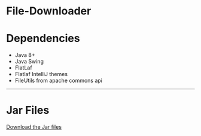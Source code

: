 # File-Downloader

# Dependencies

* Java 8+
* Java Swing
* FlatLaf
* Flatlaf IntelliJ themes
* FileUtils from apache commons api

---

# Jar Files
[Download the Jar files](https://github.com/omar-njie/FIle-Downlaoder/tree/main/out/artifacts/File_Downloader_jar)